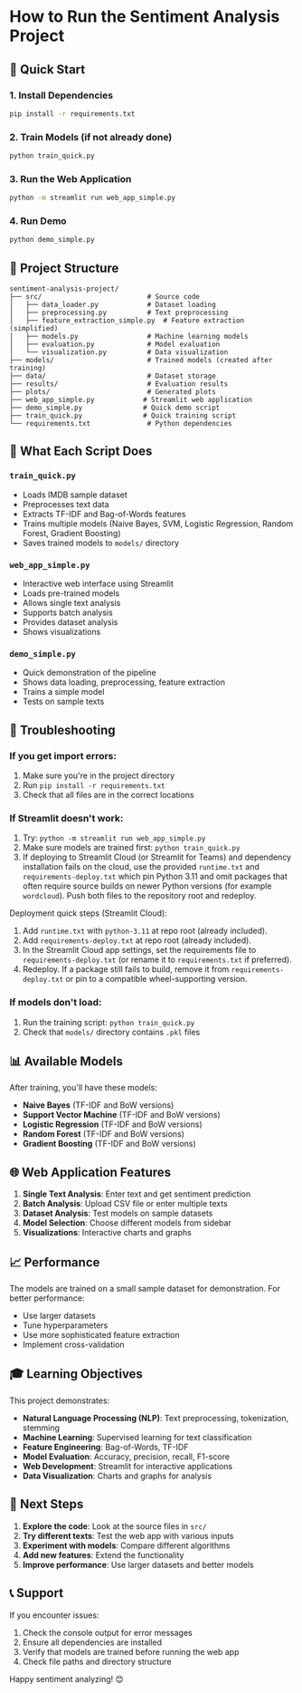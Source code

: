 # How to Run the Sentiment Analysis Project

## 🚀 Quick Start

### 1. Install Dependencies
```bash
pip install -r requirements.txt
```

### 2. Train Models (if not already done)
```bash
python train_quick.py
```

### 3. Run the Web Application
```bash
python -m streamlit run web_app_simple.py
```

### 4. Run Demo
```bash
python demo_simple.py
```

## 📁 Project Structure

```
sentiment-analysis-project/
├── src/                          # Source code
│   ├── data_loader.py            # Dataset loading
│   ├── preprocessing.py          # Text preprocessing
│   ├── feature_extraction_simple.py  # Feature extraction (simplified)
│   ├── models.py                 # Machine learning models
│   ├── evaluation.py             # Model evaluation
│   └── visualization.py          # Data visualization
├── models/                       # Trained models (created after training)
├── data/                         # Dataset storage
├── results/                      # Evaluation results
├── plots/                        # Generated plots
├── web_app_simple.py            # Streamlit web application
├── demo_simple.py               # Quick demo script
├── train_quick.py               # Quick training script
└── requirements.txt              # Python dependencies
```

## 🎯 What Each Script Does

### `train_quick.py`
- Loads IMDB sample dataset
- Preprocesses text data
- Extracts TF-IDF and Bag-of-Words features
- Trains multiple models (Naive Bayes, SVM, Logistic Regression, Random Forest, Gradient Boosting)
- Saves trained models to `models/` directory

### `web_app_simple.py`
- Interactive web interface using Streamlit
- Loads pre-trained models
- Allows single text analysis
- Supports batch analysis
- Provides dataset analysis
- Shows visualizations

### `demo_simple.py`
- Quick demonstration of the pipeline
- Shows data loading, preprocessing, feature extraction
- Trains a simple model
- Tests on sample texts

## 🔧 Troubleshooting

### If you get import errors:
1. Make sure you're in the project directory
2. Run `pip install -r requirements.txt`
3. Check that all files are in the correct locations

### If Streamlit doesn't work:
1. Try: `python -m streamlit run web_app_simple.py`
2. Make sure models are trained first: `python train_quick.py`
3. If deploying to Streamlit Cloud (or Streamlit for Teams) and dependency installation fails on the cloud, use the provided `runtime.txt` and `requirements-deploy.txt` which pin Python 3.11 and omit packages that often require source builds on newer Python versions (for example `wordcloud`). Push both files to the repository root and redeploy.

Deployment quick steps (Streamlit Cloud):

1. Add `runtime.txt` with `python-3.11` at repo root (already included).
2. Add `requirements-deploy.txt` at repo root (already included).
3. In the Streamlit Cloud app settings, set the requirements file to `requirements-deploy.txt` (or rename it to `requirements.txt` if preferred).
4. Redeploy. If a package still fails to build, remove it from `requirements-deploy.txt` or pin to a compatible wheel-supporting version.

### If models don't load:
1. Run the training script: `python train_quick.py`
2. Check that `models/` directory contains `.pkl` files

## 📊 Available Models

After training, you'll have these models:
- **Naive Bayes** (TF-IDF and BoW versions)
- **Support Vector Machine** (TF-IDF and BoW versions)
- **Logistic Regression** (TF-IDF and BoW versions)
- **Random Forest** (TF-IDF and BoW versions)
- **Gradient Boosting** (TF-IDF and BoW versions)

## 🌐 Web Application Features

1. **Single Text Analysis**: Enter text and get sentiment prediction
2. **Batch Analysis**: Upload CSV file or enter multiple texts
3. **Dataset Analysis**: Test models on sample datasets
4. **Model Selection**: Choose different models from sidebar
5. **Visualizations**: Interactive charts and graphs

## 📈 Performance

The models are trained on a small sample dataset for demonstration. For better performance:
- Use larger datasets
- Tune hyperparameters
- Use more sophisticated feature extraction
- Implement cross-validation

## 🎓 Learning Objectives

This project demonstrates:
- **Natural Language Processing (NLP)**: Text preprocessing, tokenization, stemming
- **Machine Learning**: Supervised learning for text classification
- **Feature Engineering**: Bag-of-Words, TF-IDF
- **Model Evaluation**: Accuracy, precision, recall, F1-score
- **Web Development**: Streamlit for interactive applications
- **Data Visualization**: Charts and graphs for analysis

## 🚀 Next Steps

1. **Explore the code**: Look at the source files in `src/`
2. **Try different texts**: Test the web app with various inputs
3. **Experiment with models**: Compare different algorithms
4. **Add new features**: Extend the functionality
5. **Improve performance**: Use larger datasets and better models

## 📞 Support

If you encounter issues:
1. Check the console output for error messages
2. Ensure all dependencies are installed
3. Verify that models are trained before running the web app
4. Check file paths and directory structure

Happy sentiment analyzing! 😊 